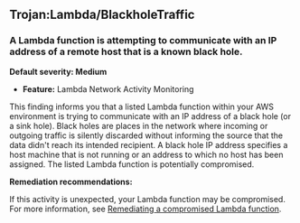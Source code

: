 Trojan:Lambda/BlackholeTraffic
------------------------------


### A Lambda function is attempting to communicate with an IP address of a remote host that is a known black hole.


**Default severity: Medium**


 * **Feature:** Lambda Network Activity Monitoring

This finding informs you that a listed Lambda function within your AWS environment is trying to communicate with an IP address of a black hole (or a sink hole). Black holes are places in the network where incoming or outgoing traffic is silently discarded without informing the source that the data didn't reach its intended recipient. A black hole IP address specifies a host machine that is not running or an address to which no host has been assigned. The listed Lambda function is potentially compromised.


**Remediation recommendations:**


If this activity is unexpected, your Lambda function may be compromised. For more information, see [Remediating a compromised Lambda function](https://docs.aws.amazon.com/guardduty/latest/ug/remediate-lambda-protection-finding-types.html).

